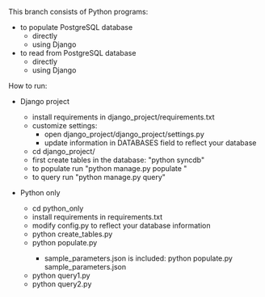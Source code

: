 This branch consists of Python programs:
 * to populate PostgreSQL database
   * directly
   * using Django
 * to read from PostgreSQL database
   * directly
   * using Django

How to run: 
* Django project
  * install requirements in django_project/requirements.txt
  * customize settings:
  	* open django_project/django_project/settings.py
  	* update information in DATABASES field to reflect your database
  * cd django_project/
  * first create tables in the database: "python syncdb"
  * to populate run "python manage.py populate <absolute path to parameter json>"
  * to query run "python manage.py query"

* Python only
  * cd python_only
  * install requirements in requirements.txt
  * modify config.py to reflect your database information
  * python create_tables.py
  * python populate.py <parameter json here>
    * sample_parameters.json is included: python populate.py sample_parameters.json
  * python query1.py
  * python query2.py
